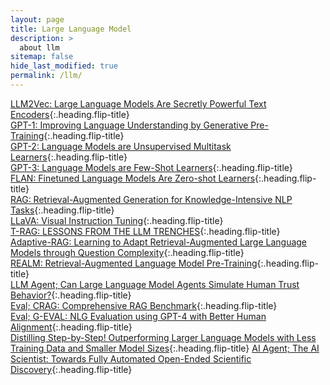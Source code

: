 ```yaml
---
layout: page
title: Large Language Model
description: >
  about llm
sitemap: false
hide_last_modified: true
permalink: /llm/
---
```


[LLM2Vec: Large Language Models Are Secretly Powerful Text Encoders]{:.heading.flip-title} \
[GPT-1: Improving Language Understanding by Generative Pre-Training]{:.heading.flip-title} \
[GPT-2: Language Models are Unsupervised Multitask Learners]{:.heading.flip-title} \
[GPT-3: Language Models are Few-Shot Learners]{:.heading.flip-title} \
[FLAN: Finetuned Language Models Are Zero-shot Learners]{:.heading.flip-title} \
[RAG: Retrieval-Augmented Generation for Knowledge-Intensive NLP Tasks]{:.heading.flip-title} \
[LLaVA: Visual Instruction Tuning]{:.heading.flip-title} \
[T-RAG: LESSONS FROM THE LLM TRENCHES]{:.heading.flip-title} \
[Adaptive-RAG: Learning to Adapt Retrieval-Augmented Large Language Models through Question Complexity]{:.heading.flip-title} \
[REALM: Retrieval-Augmented Language Model Pre-Training]{:.heading.flip-title} \
[LLM Agent; Can Large Language Model Agents Simulate Human Trust Behavior?]{:.heading.flip-title} \
[Eval; CRAG: Comprehensive RAG Benchmark]{:.heading.flip-title} \
[Eval; G-EVAL: NLG Evaluation using GPT-4 with Better Human Alignment]{:.heading.flip-title} \
[Distilling Step-by-Step! Outperforming Larger Language Models with Less Training Data and Smaller Model Sizes]{:.heading.flip-title}
[AI Agent; The AI Scientist: Towards Fully Automated Open-Ended Scientific Discovery]{:.heading.flip-title}


[LLM2Vec: Large Language Models Are Secretly Powerful Text Encoders]: /llm/2024-05-16-llm1
[GPT-1: Improving Language Understanding by Generative Pre-Training]: /llm/2024-05-16-llm2
[GPT-2: Language Models are Unsupervised Multitask Learners]: /llm/2025-12-24-llm3
[GPT-3: Language Models are Few-Shot Learners]: /llm/2025-12-27-llm4
[FLAN: Finetuned Language Models Are Zero-shot Learners]: /llm/2025-12-27-llm5
[RAG: Retrieval-Augmented Generation for Knowledge-Intensive NLP Tasks]: /llm/2025-01-05-llm6
[LLaVA: Visual Instruction Tuning]: /llm/2025-01-17-llm7
[T-RAG: LESSONS FROM THE LLM TRENCHES]: /llm/2025-01-24-llm8
[Adaptive-RAG: Learning to Adapt Retrieval-Augmented Large Language Models through Question Complexity]: /llm/2025-01-30-llm9
[REALM: Retrieval-Augmented Language Model Pre-Training]: /llm/2025-02-07-llm10
[LLM Agent; Can Large Language Model Agents Simulate Human Trust Behavior?]: /llm/2025-02-21-llm11
[Eval; CRAG: Comprehensive RAG Benchmark]: /llm/2025-02-25-llm12
[Eval; G-EVAL: NLG Evaluation using GPT-4 with Better Human Alignment]: /llm/2025-02-28-llm13
[Distilling Step-by-Step! Outperforming Larger Language Models with Less Training Data and Smaller Model Sizes]: /llm/2025-03-07-llm14
[AI Agent; The AI Scientist: Towards Fully Automated Open-Ended Scientific Discovery]: /llm/2025-03-21-llm15